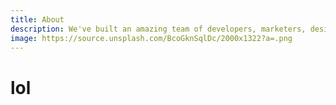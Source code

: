 ```yaml
---
title: About
description: We've built an amazing team of developers, marketers, designers and sales people.
image: https://source.unsplash.com/BcoGknSqlDc/2000x1322?a=.png
---
```


# lol